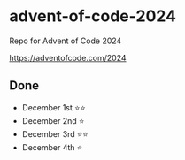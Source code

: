 # advent-of-code-2024
Repo for Advent of Code 2024

https://adventofcode.com/2024

## Done 

- December 1st ⭐⭐ 
- December 2nd ⭐
- December 3rd ⭐⭐
- December 4th ⭐